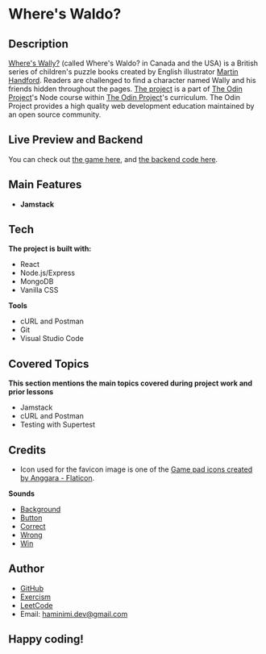 # Where's Waldo?
## Description
[Where's Wally?](https://en.wikipedia.org/wiki/Where%27s_Wally%3F) (called Where's Waldo? in Canada and the USA) is a British series of children's puzzle books created by English illustrator [Martin Handford](https://en.wikipedia.org/wiki/Martin_Handford). Readers are challenged to find a character named Wally and his friends hidden throughout the pages. [The project](https://www.theodinproject.com/lessons/nodejs-where-s-waldo-a-photo-tagging-app) is a part of [The Odin Project](https://www.theodinproject.com/dashboard)'s Node course within [The Odin Project](https://www.theodinproject.com/dashboard)'s curriculum. The Odin Project provides a high quality web development education maintained by an open source community.
## Live Preview and Backend
You can check out [the game here](), and [the backend code here](https://github.com/Haminimi/where-is-waldo-backend).
## Main Features
- **Jamstack**
## Tech
**The project is built with:**
- React
- Node.js/Express
- MongoDB
- Vanilla CSS

**Tools**
- cURL and Postman
- Git
- Visual Studio Code
## Covered Topics
**This section mentions the main topics covered during project work and prior lessons**
- Jamstack
- cURL and Postman
- Testing with Supertest
<!-- ## Reflection
Quality of the images... -->
## Credits
- Icon used for the favicon image is one of the [Game pad icons created by Anggara - Flaticon](https://www.flaticon.com/free-icons/game-pad).

**Sounds**
- [Background](https://freesound.org/people/yummie/sounds/410574/)
- [Button](https://freesound.org/people/NenadSimic/sounds/171697/)
- [Correct](https://freesound.org/people/Mellau/sounds/506052/)
- [Wrong](https://freesound.org/people/kantouth/sounds/106727/)
- [Win](https://freesound.org/people/LittleRobotSoundFactory/sounds/274180/)
## Author
- [GitHub](https://github.com/Haminimi)
- [Exercism](https://exercism.org/profiles/Haminimi)
- [LeetCode](https://leetcode.com/Haminimi/)
- Email: haminimi.dev@gmail.com
## Happy coding!